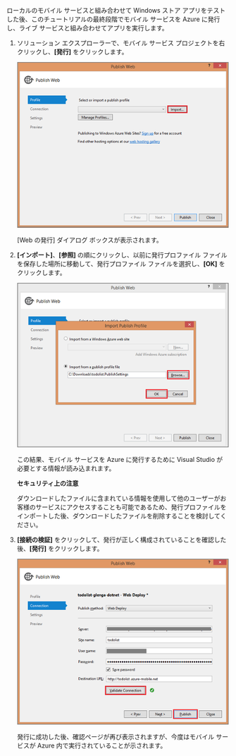 

ローカルのモバイル サービスと組み合わせて Windows ストア アプリをテストした後、このチュートリアルの最終段階でモバイル サービスを Azure に発行し、ライブ サービスと組み合わせてアプリを実行します。

1. ソリューション エクスプローラーで、モバイル サービス プロジェクトを右クリックし、**[発行]** をクリックします。

	![](./media/mobile-services-dotnet-backend-publish-service/mobile-quickstart-publish.png)

	[Web の発行] ダイアログ ボックスが表示されます。

2. **[インポート]**、**[参照]** の順にクリックし、以前に発行プロファイル ファイルを保存した場所に移動して、発行プロファイル ファイルを選択し、**[OK]** をクリックします。

	![](./media/mobile-services-dotnet-backend-publish-service/mobile-quickstart-publish-import-profile.png)

	この結果、モバイル サービスを Azure に発行するために Visual Studio が必要とする情報が読み込まれます。
	
	<div class="dev-callout"><strong>セキュリティ上の注意</strong><p>ダウンロードしたファイルに含まれている情報を使用して他のユーザーがお客様のサービスにアクセスすることも可能であるため、発行プロファイルをインポートした後、ダウンロードしたファイルを削除することを検討してください。</p></div>

3. **[接続の検証]** をクリックして、発行が正しく構成されていることを確認した後、**[発行]** をクリックします。

	![](./media/mobile-services-dotnet-backend-publish-service/mobile-quickstart-publish-2.png)

	発行に成功した後、確認ページが再び表示されますが、今度はモバイル サービスが Azure 内で実行されていることが示されます。


